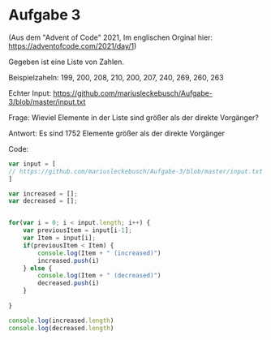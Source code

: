 # Aufgabe 3
(Aus dem "Advent of Code" 2021, Im englischen Orginal hier: https://adventofcode.com/2021/day/1)

Gegeben ist eine Liste von Zahlen.

Beispielzaheln: 199, 200, 208, 210, 200, 207, 240, 269, 260, 263

Echter Input: https://github.com/mariusleckebusch/Aufgabe-3/blob/master/input.txt

Frage: Wieviel Elemente in der Liste sind größer als der direkte Vorgänger?

Antwort: Es sind 1752 Elemente größer als der direkte Vorgänger

Code:
```js
var input = [
// https://github.com/mariusleckebusch/Aufgabe-3/blob/master/input.txt
]

var increased = [];
var decreased = [];


for(var i = 0; i < input.length; i++) {
    var previousItem = input[i-1];
    var Item = input[i];
    if(previousItem < Item) {
        console.log(Item + " (increased)")
        increased.push(i)
    } else {
        console.log(Item + " (decreased)")
        decreased.push(i) 
    }
        
}

console.log(increased.length)
console.log(decreased.length)
```
